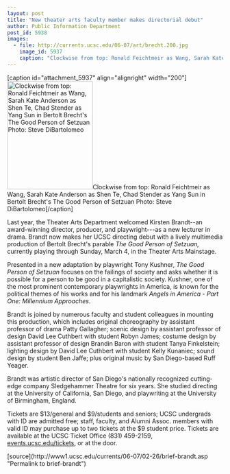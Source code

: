```yaml
---
layout: post
title: "New theater arts faculty member makes directorial debut"
author: Public Information Department
post_id: 5938
images:
  - file: http://currents.ucsc.edu/06-07/art/brecht.200.jpg
    image_id: 5937
    caption: "Clockwise from top: Ronald Feichtmeir as Wang, Sarah Kate Anderson as Shen Te, Chad Stender as Yang Sun in Bertolt Brecht's The Good Person of Setzuan Photo: Steve DiBartolomeo"
---
```


[caption id="attachment_5937" align="alignright" width="200"]<a href="http://localhost/mysite/wp-content/uploads/2007/02/brecht.200.jpg"><img class="size-full wp-image-5937" src="http://localhost/mysite/wp-content/uploads/2007/02/brecht.200.jpg" alt="Clockwise from top: Ronald Feichtmeir as Wang, Sarah Kate Anderson as Shen Te, Chad Stender as Yang Sun in Bertolt Brecht's The Good Person of Setzuan Photo: Steve DiBartolomeo" width="200" height="252" /></a>Clockwise from top: Ronald Feichtmeir as Wang, Sarah Kate Anderson as Shen Te, Chad Stender as Yang Sun in Bertolt Brecht's The Good Person of Setzuan Photo: Steve DiBartolomeo[/caption]
<a name="content" id="content"></a>
<p>
  Last year, the Theater Arts Department welcomed Kirsten Brandt--an award-winning director, producer, and playwright---as a new lecturer in drama. Brandt now makes her UCSC directing debut with a lively multimedia production of Bertolt Brecht's parable <i>The Good Person of Setzuan,</i> currently playing through Sunday, March 4, in the Theater Arts Mainstage.
</p>
<p>
  Presented in a new adaptation by playwright Tony Kushner, <i>The Good Person of Setzuan</i> focuses on the failings of society and asks whether it is possible for a person to be good in a capitalistic society. Kushner, one of the most prominent contemporary playwrights in America, is known for the political themes of his works and for his landmark <i>Angels in America - Part One: Millennium Approaches</i>.
</p>
<p>
  Brandt is joined by numerous faculty and student colleagues in mounting this production, which includes original choreography by assistant professor of drama Patty Gallagher; scenic design by assistant professor of design David Lee Cuthbert with student Robyn James; costume design by assistant professor of design Brandin Baron with student Tanya Finkelstein; lighting design by David Lee Cuthbert with student Kelly Kunaniec; sound design by student Ben Jaffe; plus original music by San Diego-based Ruff Yeager.
</p>
<p>
  Brandt was artistic director of San Diego's nationally recognized cutting-edge company Sledgehammer Theatre for six years. She studied directing at the University of California, San Diego, and playwriting at the University of Birmingham, England.
</p>
<p>
  Tickets are $13/general and $9/students and seniors; UCSC undergrads with ID are admitted free; staff, faculty, and Alumni Assoc. members with valid ID may purchase up to two tickets at the $9 student price. Tickets are available at the UCSC Ticket Office (831) 459-2159, <a href="http://events.ucsc.edu/tickets">events.ucsc.edu/tickets</a>, or at the door.
</p>
[source](http://www1.ucsc.edu/currents/06-07/02-26/brief-brandt.asp "Permalink to brief-brandt")
